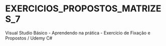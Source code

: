 # EXERCICIOS_PROPOSTOS_MATRIZES_7
Visual Studio Básico - Aprendendo na prática - Exercício de Fixação e Propostos / Udemy C#
